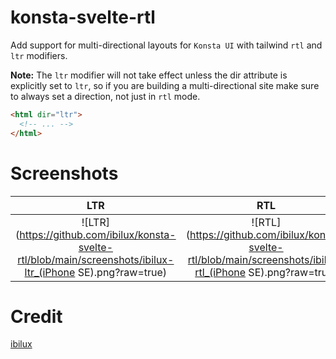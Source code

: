# konsta-svelte-rtl

Add support for multi-directional layouts for `Konsta UI` with tailwind `rtl` and `ltr` modifiers.

**Note:** The `ltr` modifier will not take effect unless the dir attribute is explicitly set to `ltr`, so if you are building a multi-directional site make sure to always set a direction, not just in `rtl` mode.

```html
<html dir="ltr">
  <!-- ... -->
</html>
```

# Screenshots
| LTR | RTL |
| :---: | :---: |
| ![LTR](https://github.com/ibilux/konsta-svelte-rtl/blob/main/screenshots/ibilux-ltr_(iPhone SE).png?raw=true) |  ![RTL](https://github.com/ibilux/konsta-svelte-rtl/blob/main/screenshots/ibilux-rtl_(iPhone SE).png?raw=true) |
 
# Credit
[ibilux](https://github.com/ibilux/)

